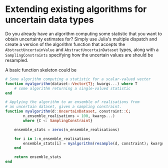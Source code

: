 # Extending existing algorithms for uncertain data types

Do you already have an algorithm computing some statistic that you want to obtain uncertainty estimates for? Simply use Julia's multiple dispatch and create a version of the algorithm function that accepts the `AbstractUncertainValue` and `AbstractUncertainDataset` types, along with a `SamplingConstraints` specifying how the uncertain values are should be resampled.

A basic function skeleton could be

```julia
# Some algorithm computing a statistic for a scalar-valued vector
function myalgorithm(dataset::Vector{T}; kwargs...) where T
    # some algorithm returning a single-valued statistic
end

# Applying the algorithm to an ensemble of realisations from
# an uncertain dataset, given a sampling constraint.
function myalgorithm(d::UncertainDataset, constraint::C;
        n_ensemble_realisations = 100, kwargs...)
        where {C <: SamplingConstraint}

    ensemble_stats = zeros(n_ensemble_realisations)

    for i in 1:n_ensemble_realisations
        ensemble_stats[i] = myalgorithm(resample(d, constraint); kwargs...)
    end

    return ensemble_stats
end
```
